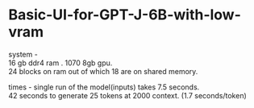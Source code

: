 # Basic-UI-for-GPT-J-6B-with-low-vram

system - <br>
16 gb ddr4 ram . 1070 8gb gpu. <br> 
24 blocks on ram out of which 18 are on shared memory.<br>

times - 
single run of the model(inputs) takes 7.5 seconds.<br>
42 seconds to generate 25 tokens at 2000 context. (1.7 seconds/token)<br>
